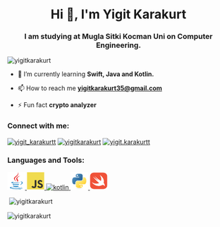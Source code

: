 <h1 align="center">Hi 👋, I'm Yigit Karakurt</h1>
<h3 align="center">I am studying at Mugla Sitki Kocman Uni on Computer Engineering.</h3>

<p align="left"> <img src="https://komarev.com/ghpvc/?username=yigitkarakurt&label=Profile%20views&color=0e75b6&style=flat" alt="yigitkarakurt" /> </p>

- 🌱 I’m currently learning **Swift, Java and Kotlin.**

- 📫 How to reach me **yigitkarakurt35@gmail.com**

- ⚡ Fun fact **crypto analyzer**

<h3 align="left">Connect with me:</h3>
<p align="left">
<a href="https://twitter.com/yigit_karakurtt" target="blank"><img align="center" src="https://raw.githubusercontent.com/rahuldkjain/github-profile-readme-generator/master/src/images/icons/Social/twitter.svg" alt="yigit_karakurtt" height="30" width="40" /></a>
<a href="https://linkedin.com/in/yigitkarakurt" target="blank"><img align="center" src="https://raw.githubusercontent.com/rahuldkjain/github-profile-readme-generator/master/src/images/icons/Social/linked-in-alt.svg" alt="yigitkarakurt" height="30" width="40" /></a>
<a href="https://instagram.com/yigit.karakurtt" target="blank"><img align="center" src="https://raw.githubusercontent.com/rahuldkjain/github-profile-readme-generator/master/src/images/icons/Social/instagram.svg" alt="yigit.karakurtt" height="30" width="40" /></a>
</p>

<h3 align="left">Languages and Tools:</h3>
<p align="left"> <a href="https://www.java.com" target="_blank" rel="noreferrer"> <img src="https://raw.githubusercontent.com/devicons/devicon/master/icons/java/java-original.svg" alt="java" width="40" height="40"/> </a> <a href="https://developer.mozilla.org/en-US/docs/Web/JavaScript" target="_blank" rel="noreferrer"> <img src="https://raw.githubusercontent.com/devicons/devicon/master/icons/javascript/javascript-original.svg" alt="javascript" width="40" height="40"/> </a> <a href="https://kotlinlang.org" target="_blank" rel="noreferrer"> <img src="https://www.vectorlogo.zone/logos/kotlinlang/kotlinlang-icon.svg" alt="kotlin" width="40" height="40"/> </a> <a href="https://www.python.org" target="_blank" rel="noreferrer"> <img src="https://raw.githubusercontent.com/devicons/devicon/master/icons/python/python-original.svg" alt="python" width="40" height="40"/> </a> <a href="https://developer.apple.com/swift/" target="_blank" rel="noreferrer"> <img src="https://raw.githubusercontent.com/devicons/devicon/master/icons/swift/swift-original.svg" alt="swift" width="40" height="40"/> </a> </p>

<p>&nbsp;<img align="center" src="https://github-readme-stats.vercel.app/api?username=yigitkarakurt&show_icons=true&locale=en" alt="yigitkarakurt" /></p>

<p><img align="center" src="https://github-readme-streak-stats.herokuapp.com/?user=yigitkarakurt&" alt="yigitkarakurt" /></p>
